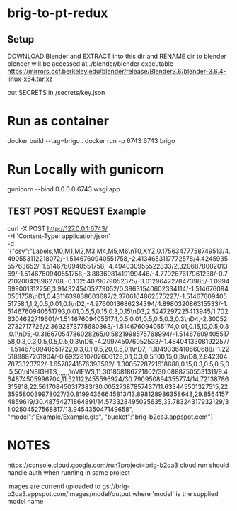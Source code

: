 # brig-to-pt-redux
## Setup
DOWNLOAD Blender and EXTRACT into this dir and RENAME dir to blender
blender will be accessed at ./blender/blender executable
https://mirrors.ocf.berkeley.edu/blender/release/Blender3.6/blender-3.6.4-linux-x64.tar.xz

put SECRETS in /secrets/key.json

# Run as container
docker build --tag=brigo .
docker run -p 6743:6743 brigo

# Run Locally with gunicorn
gunicorn --bind 0.0.0.0:6743 wsgi:app

## TEST POST REQUEST Example

curl -X POST http://127.0.0.1:6743/ \
-H 'Content-Type: application/json' \
-d '{"csv":"Labels,M0,M1,M2,M3,M4,M5,M6\nT0,XYZ,0.17563477758749513/4.490553112218072/-1.5146760940551758,-2.4134653117772578/4.424593555763652/-1.5146760940551758,-4.494030955522833/2.320687800201369/-1.5146760940551758,-3.8836981419199446/-4.770267617961238/-0.7210200428962708,-0.10254079079052375/-3.0129642278473985/-1.0994699001312256,3.9143245405279052/0.39631540602334114/-1.5146760940551758\nD1,0.4311639838603687/2.3706164862575227/-1.5146760940551758,1,1,2,0.5,0.01,0.1\nD2,-4.9760013686234394/4.898032086315533/-1.5146760940551793,0.01,0.5,5,0.15,0.3,0.15\nD3,2.5247297225413945/1.7026304622719601/-1.514676094055174,0.5,0.01,0.5,0.5,0.3,0.3\nD4,-2.300522732717726/2.3692873775680363/-1.514676094055174,0.01,0.15,10,0.5,0.3,0.1\nD5,-0.31667054786028265/0.5821998575768994/-1.5146760940551758,0.3,0.3,0.5,0.5,0.5,0.3\nD6,-4.299745076052533/-1.4840413308192257/-1.5146760940551722,0.3,0.1,0.5,20,0.5,0.1\nD7,-1.1049336410660688/-1.225188887261904/-0.6922810702606128,0.1,0.3,0.5,100,15,0.3\nD8,2.8423047873323792/-1.6578241576393582/-1.3005728721618688,0.15,0.3,0.5,0.5,0.5,50\nINSIGHTS,,,,,,,\nVIEWS,11.301858186721802/30.08887505531311/9.464874505996704,11.521122455596924/30.790950894355774/14.72138786315918,22.561708450317383/30.00527387857437/11.633445501327515,22.359580039978027/30.81994366645813/13.898128986358643,29.85641574859619/30.48754271864891/14.573328495025635,33.78324317932129/31.02504527568817/13.945435047149658", "model":"Example/Example.glb", "bucket":"brig-b2ca3.appspot.com"}'


# NOTES
https://console.cloud.google.com/run?project=brig-b2ca3
cloud run should handle auth when running in same project

images are currentl uploaded to 
gs://brig-b2ca3.appspot.com/Images/model/output
where 'model' is the supplied model name
